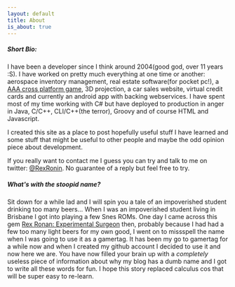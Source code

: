 ```yaml
---
layout: default
title: About
is_about: true
---
```


##### Short Bio:

I have been a developer since I think around 2004(good god, over 11 years :S). I have worked on pretty much everything at one time or another: aerospace inventory management, real estate software(for pocket pc!), a [AAA cross platform game](http://en.wikipedia.org/wiki/Ashes_Cricket_2009), 3D projection, a car sales website, virtual credit cards and currently an android app with backing webservices. I have spent most of my time working with C# but have deployed to production in anger in Java, C/C++, CLI/C++(the terror), Groovy and of course HTML and Javascript.

I created this site as a place to post hopefully useful stuff I have learned and some stuff that might be useful to other people and maybe the odd opinion piece about development.

If you really want to contact me I guess you can try and talk to me on twitter: [@RexRonin](https://twitter.com/RexRonin). No guarantee of a reply but feel free to try.

##### What's with the stoopid name?

Sit down for a while lad and I will spin you a tale of an impoverished student drinking too many beers... When I was an impoverished student living in Brisbane I got into playing a few Snes ROMs. One day I came across this gem [Rex Ronan: Experimental Surgeon](http://en.wikipedia.org/wiki/Rex_Ronan:_Experimental_Surgeon) then, probably because I had had a few too many light beers for my own good, I went on to missspell the name when I was going to use it as a gamertag. It has been my go to gamertag for a while now and when I created my github account I decided to use it and now here we are. You have now filled your brain up with a *completely* useless piece of information about why my blog has a dumb name and I got to write all these words for fun. I hope this story replaced calculus cos that will be super easy to re-learn.
